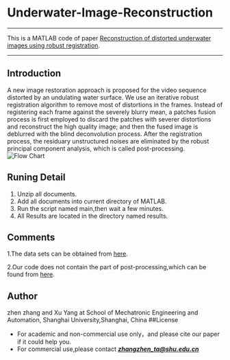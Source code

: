 # Underwater-Image-Reconstruction
---

This is a MATLAB code of paper [Reconstruction of distorted underwater images using robust registration](https://www.osapublishing.org/oe/abstract.cfm?uri=oe-27-7-9996&origin=search).

---

## Introduction

A new image restoration approach is proposed for the video sequence distorted by an undulating water surface. We use an iterative robust registration algorithm to remove most of distortions in the frames. Instead of registering each frame against the severely blurry mean, a patches fusion process is first employed to discard the patches with severer distortions and reconstruct the high quality image; and then the fused image is deblurred with the blind deconvolution process. After the registration process, the residuary unstructured noises are eliminated by the robust principal component analysis, which is called post-processing.
![Flow Chart](https://t1.picb.cc/uploads/2019/04/04/VFYbdd.png)

## Runing Detail
1. Unzip all documents.
2. Add all documents  into current directory of MATLAB.
3. Run the script named main,then wait a few minutes.
4. All Results are located in the directory named results.


## Comments
  
1.The data sets can be obtained from [here](http://www.cs.cmu.edu/~ILIM/projects/IM/water/research_water.html).

2.Our code does not contain the part of post-processing,which can be found from [here](http://perception.csl.illinois.edu/matrix-rank/sample_code.html).

## Author
zhen zhang and Xu Yang at School of Mechatronic Engineering and Automation, Shanghai University,Shanghai, China
##License
- For academic and non-commercial use only，and please cite our paper if it could help you.
- For commercial use,please contact ***zhangzhen_ta@shu.edu.cn***
